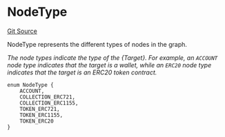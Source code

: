 # NodeType
[Git Source](https://github.com/titlesnyc/wallflower-contract-v2/blob/3def97b53d8f2e1ca0a59e2027614383ba598af9/src/shared/Common.sol)

NodeType represents the different types of nodes in the graph.

*The node types indicate the type of the {Target}. For example, an `ACCOUNT` node type indicates that the target is a wallet, while an `ERC20` node type indicates that the target is an ERC20 token contract.*


```solidity
enum NodeType {
    ACCOUNT,
    COLLECTION_ERC721,
    COLLECTION_ERC1155,
    TOKEN_ERC721,
    TOKEN_ERC1155,
    TOKEN_ERC20
}
```

